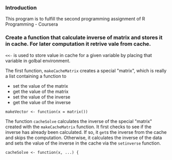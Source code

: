 ### Introduction

This program is to fulfill the second programming assignment of R Programming - Coursera

### Create a function that calculate inverse of matrix and stores it in cache. For later computation it retrive vale from cache.

`<<-` is used to store value in cache for a given variable by placing that variable in golbal environment.

The first function, `makeCacheMatrix` creates a special "matrix", which is
really a list containing a function to

- set the value of the matrix
- get the value of the matrix
- set the value of the inverse
- get the value of the inverse

<!-- -->

    makeVector <- function(x = matrix())

The function `cacheSolve` calculates the inverse of the special "matrix"
created with the `makeCacheMatrix` function. It first checks to see if the
inverse has already been calculated. If so, it `get`s the inverse from the
cache and skips the computation. Otherwise, it calculates the inverse of
the data and sets the value of the inverse in the cache via the `setinverse`
function.

    cacheSolve <- function(x, ...) {

